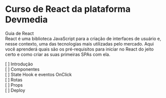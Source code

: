 # Curso de React da plataforma Devmedia

Guia de React  
React é uma biblioteca JavaScript para a criação de interfaces de usuário e, nesse contexto, uma das tecnologias mais utilizadas pelo mercado. Aqui você aprenderá quais são os pré-requisitos para iniciar no React do jeito certo e como criar as suas primeiras SPAs com ela.

[ ] Introdução  
[ ] Componentes  
[ ] State Hook e eventos OnClick  
[ ] Rotas  
[ ] Props  
[ ] Deploy  
